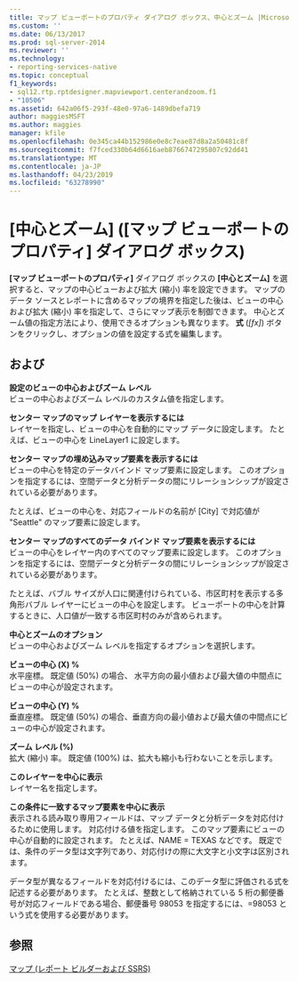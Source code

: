 ```yaml
---
title: マップ ビューポートのプロパティ ダイアログ ボックス、中心とズーム |Microsoft Docs
ms.custom: ''
ms.date: 06/13/2017
ms.prod: sql-server-2014
ms.reviewer: ''
ms.technology:
- reporting-services-native
ms.topic: conceptual
f1_keywords:
- sql12.rtp.rptdesigner.mapviewport.centerandzoom.f1
- "10506"
ms.assetid: 642a06f5-293f-48e0-97a6-1489dbefa719
author: maggiesMSFT
ms.author: maggies
manager: kfile
ms.openlocfilehash: 0e345ca44b152986e0e8c7eae87d8a2a50481c8f
ms.sourcegitcommit: f7fced330b64d6616aeb8766747295807c92dd41
ms.translationtype: MT
ms.contentlocale: ja-JP
ms.lasthandoff: 04/23/2019
ms.locfileid: "63278990"
---
```

# <a name="map-viewport-properties-dialog-box-center-and-zoom"></a>[中心とズーム] ([マップ ビューポートのプロパティ] ダイアログ ボックス)
  **[マップ ビューポートのプロパティ]** ダイアログ ボックスの **[中心とズーム]** を選択すると、マップの中心ビューおよび拡大 (縮小) 率を設定できます。 マップのデータ ソースとレポートに含めるマップの境界を指定した後は、ビューの中心および拡大 (縮小) 率を指定して、さらにマップ表示を制御できます。 中心とズーム値の指定方法により、使用できるオプションも異なります。 **式** (*[fx]*) ボタンをクリックし、オプションの値を設定する式を編集します。  
  
## <a name="options"></a>および  
 **設定のビューの中心およびズーム レベル**  
 ビューの中心およびズーム レベルのカスタム値を指定します。  
  
 **センター マップのマップ レイヤーを表示するには**  
 レイヤーを指定し、ビューの中心を自動的にマップ データに設定します。 たとえば、ビューの中心を LineLayer1 に設定します。  
  
 **センター マップの埋め込みマップ要素を表示するには**  
 ビューの中心を特定のデータバインド マップ要素に設定します。 このオプションを指定するには、空間データと分析データの間にリレーションシップが設定されている必要があります。  
  
 たとえば、ビューの中心を、対応フィールドの名前が [City] で対応値が "Seattle" のマップ要素に設定します。  
  
 **センター マップのすべてのデータ バインド マップ要素を表示するには**  
 ビューの中心をレイヤー内のすべてのマップ要素に設定します。 このオプションを指定するには、空間データと分析データの間にリレーションシップが設定されている必要があります。  
  
 たとえば、バブル サイズが人口に関連付けられている、市区町村を表示する多角形バブル レイヤーにビューの中心を設定します。 ビューポートの中心を計算するときに、人口値が一致する市区町村のみが含められます。  
  
 **中心とズームのオプション**  
 ビューの中心およびズーム レベルを指定するオプションを選択します。  
  
 **ビューの中心 (X) %**  
 水平座標。 既定値 (50%) の場合、 水平方向の最小値および最大値の中間点にビューの中心が設定されます。  
  
 **ビューの中心 (Y) %**  
 垂直座標。 既定値 (50%) の場合、垂直方向の最小値および最大値の中間点にビューの中心が設定されます。  
  
 **ズーム レベル (%)**  
 拡大 (縮小) 率。 既定値 (100%) は、拡大も縮小も行わないことを示します。  
  
 **このレイヤーを中心に表示**  
 レイヤー名を指定します。  
  
 **この条件に一致するマップ要素を中心に表示**  
 表示される読み取り専用フィールドは、マップ データと分析データを対応付けるために使用します。 対応付ける値を指定します。 このマップ要素にビューの中心が自動的に設定されます。 たとえば、NAME = TEXAS などです。 既定では、条件のデータ型は文字列であり、対応付けの際に大文字と小文字は区別されます。  
  
 データ型が異なるフィールドを対応付けるには、このデータ型に評価される式を記述する必要があります。 たとえば、整数として格納されている 5 桁の郵便番号が対応フィールドである場合、郵便番号 98053 を指定するには、=98053 という式を使用する必要があります。  
  
## <a name="see-also"></a>参照  
 [マップ (レポート ビルダーおよび SSRS)](report-design/maps-report-builder-and-ssrs.md)  
  
  
